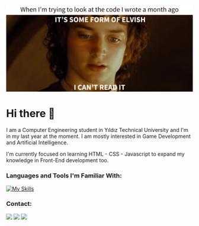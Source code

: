 
<!--
- 🔭 I’m currently working on ...
- 🌱 I’m currently learning ...
- 👯 I’m looking to collaborate on ...
- 🤔 I’m looking for help with ...
- 💬 Ask me about ...
- 📫 How to reach me: ...
- 😄 Pronouns: ...
- ⚡ Fun fact: ...
-->

![elvish](elvish.png)
# Hi there 👋
I am a Computer Engineering student in Yıldız Technical University and I'm in my last year at the moment. I am mostly interested in Game Development and Artificial Intelligence.

I'm currently focused on learning HTML - CSS - Javascript to expand my knowledge in Front-End development too.

### Languages and Tools I'm Familiar With:
[![My Skills](https://skillicons.dev/icons?i=c,cs,py,java,unity,html,css,matlab,latex,github)](https://skillicons.dev)

### Contact:
[<img src="https://skillicons.dev/icons?i=gmail">](mailto:ahmetbedri3@qgmail.com)
[<img src="https://skillicons.dev/icons?i=linkedin">](https://www.linkedin.com/in/affan-topal/)
[<img src="https://skillicons.dev/icons?i=instagram">](https://www.instagram.com/_aabt_/)
